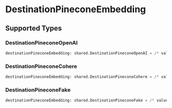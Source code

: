 # DestinationPineconeEmbedding


## Supported Types

### DestinationPineconeOpenAI

```python
destinationPineconeEmbedding: shared.DestinationPineconeOpenAI = /* values here */
```

### DestinationPineconeCohere

```python
destinationPineconeEmbedding: shared.DestinationPineconeCohere = /* values here */
```

### DestinationPineconeFake

```python
destinationPineconeEmbedding: shared.DestinationPineconeFake = /* values here */
```

